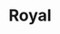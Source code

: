 ---
layout: 
title: Royal
tipo: Editorial
categories: editorial
descripcion: Diseño editorial
imagen: Royal
---